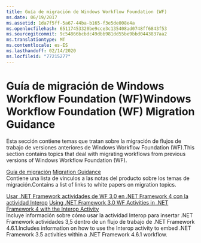 ```yaml
---
title: Guía de migración de Windows Workflow Foundation (WF)
ms.date: 06/19/2017
ms.assetid: 1da7f5ff-5a67-44ba-b165-f3e5de008e4a
ms.openlocfilehash: 65117453320be9cce3c135408ad0748ff6843f53
ms.sourcegitcommit: 9c54866bcbdc49dbb981dd55be9bbd0443837aa2
ms.translationtype: MT
ms.contentlocale: es-ES
ms.lasthandoff: 02/14/2020
ms.locfileid: "77215277"
---
```

# <a name="windows-workflow-foundation-wf-migration-guidance"></a><span data-ttu-id="0cb05-102">Guía de migración de Windows Workflow Foundation (WF)</span><span class="sxs-lookup"><span data-stu-id="0cb05-102">Windows Workflow Foundation (WF) Migration Guidance</span></span>

<span data-ttu-id="0cb05-103">Esta sección contiene temas que tratan sobre la migración de flujos de trabajo de versiones anteriores de Windows Workflow Foundation (WF).</span><span class="sxs-lookup"><span data-stu-id="0cb05-103">This section contains topics that deal with migrating workflows from previous versions of Windows Workflow Foundation (WF).</span></span>

<span data-ttu-id="0cb05-104">[Guía de migración](migration-guidance.md) </span><span class="sxs-lookup"><span data-stu-id="0cb05-104">[Migration Guidance](migration-guidance.md) </span></span>  
<span data-ttu-id="0cb05-105">Contiene una lista de vínculos a las notas del producto sobre los temas de migración.</span><span class="sxs-lookup"><span data-stu-id="0cb05-105">Contains a list of links to white papers on migration topics.</span></span>

<span data-ttu-id="0cb05-106">[Usar .NET Framework actividades de WF 3,0 en .NET Framework 4 con la actividad Interop](net-framework-3-0-wf-in-net-framework-4-interop.md) </span><span class="sxs-lookup"><span data-stu-id="0cb05-106">[Using .NET Framework 3.0 WF Activities in .NET Framework 4 with the Interop Activity](net-framework-3-0-wf-in-net-framework-4-interop.md) </span></span>  
<span data-ttu-id="0cb05-107">Incluye información sobre cómo usar la actividad Interop para insertar .NET Framework actividades 3,5 dentro de un flujo de trabajo de .NET Framework 4.6.1.</span><span class="sxs-lookup"><span data-stu-id="0cb05-107">Includes information on how to use the Interop activity to embed .NET Framework 3.5 activities within a .NET Framework 4.6.1 workflow.</span></span>
